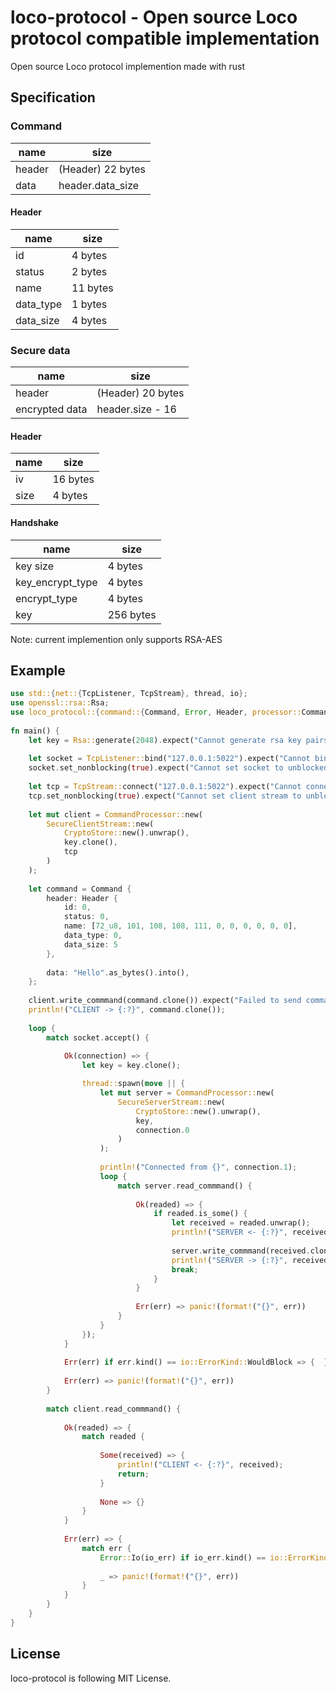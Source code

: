 # loco-protocol - Open source Loco protocol compatible implementation

Open source Loco protocol implemention made with rust

## Specification
### Command
| name      | size              |
|-----------|-------------------|
| header    | (Header) 22 bytes |
| data      | header.data_size  |

#### Header
| name      | size     |
|-----------|----------|
| id        | 4 bytes  |
| status    | 2 bytes  |
| name      | 11 bytes |
| data_type | 1 bytes  |
| data_size | 4 bytes  |

### Secure data
| name           | size               |
|----------------|--------------------|
| header         | (Header) 20 bytes  |
| encrypted data | header.size - 16   |

#### Header
| name      | size     |
|-----------|----------|
| iv        | 16 bytes |
| size      | 4 bytes  |

#### Handshake
| name             | size       |
|------------------|------------|
| key size         | 4 bytes    |
| key_encrypt_type | 4 bytes    |
| encrypt_type     | 4 bytes    |
| key              | 256 bytes  |

Note: current implemention only supports RSA-AES


## Example
```rs
use std::{net::{TcpListener, TcpStream}, thread, io};
use openssl::rsa::Rsa;
use loco_protocol::{command::{Command, Error, Header, processor::CommandProcessor}, io::SecureClientStream, io::SecureServerStream, secure::CryptoStore};
    
fn main() {
    let key = Rsa::generate(2048).expect("Cannot generate rsa key pairs.");
    
    let socket = TcpListener::bind("127.0.0.1:5022").expect("Cannot bind tcp server");
    socket.set_nonblocking(true).expect("Cannot set socket to unblocked mode");
    
    let tcp = TcpStream::connect("127.0.0.1:5022").expect("Cannot connect tcp stream");
    tcp.set_nonblocking(true).expect("Cannot set client stream to unblocked mode");
    
    let mut client = CommandProcessor::new(
        SecureClientStream::new(
            CryptoStore::new().unwrap(),
            key.clone(),
            tcp
        )
    );
    
    let command = Command {
        header: Header {
            id: 0,
            status: 0,
            name: [72_u8, 101, 108, 108, 111, 0, 0, 0, 0, 0, 0],
            data_type: 0,
            data_size: 5
        },
        
        data: "Hello".as_bytes().into(),
    };
    
    client.write_commmand(command.clone()).expect("Failed to send command");
    println!("CLIENT -> {:?}", command.clone());
    
    loop {
        match socket.accept() {
    
            Ok(connection) => {
                let key = key.clone();

                thread::spawn(move || {
                    let mut server = CommandProcessor::new(
                        SecureServerStream::new(
                            CryptoStore::new().unwrap(),
                            key,
                            connection.0
                        )
                    );
    
                    println!("Connected from {}", connection.1);
                    loop {
                        match server.read_commmand() {
    
                            Ok(readed) => {
                                if readed.is_some() {
                                    let received = readed.unwrap();
                                    println!("SERVER <- {:?}", received.clone());
    
                                    server.write_commmand(received.clone()).expect("Command failed to write");
                                    println!("SERVER -> {:?}", received.clone());
                                    break;
                                }
                            }
    
                            Err(err) => panic!(format!("{}", err))
                        }
                    }
                });
            }
    
            Err(err) if err.kind() == io::ErrorKind::WouldBlock => {  }
    
            Err(err) => panic!(format!("{}", err))
        }
    
        match client.read_commmand() {
    
            Ok(readed) => {
                match readed {
    
                    Some(received) => {
                        println!("CLIENT <- {:?}", received);
                        return;
                    }
    
                    None => {}
                }
            }
    
            Err(err) => {
                match err {
                    Error::Io(io_err) if io_err.kind() == io::ErrorKind::WouldBlock => {}
                    
                    _ => panic!(format!("{}", err))
                }
            }
        }
    }
}
```

License
-------
loco-protocol is following MIT License.